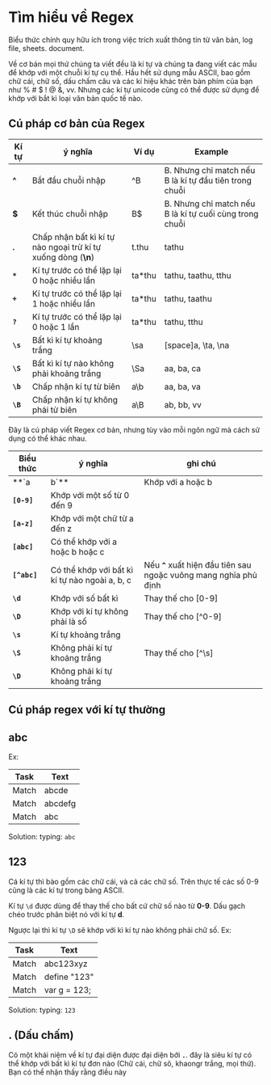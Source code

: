 # Tìm hiểu về Regex

Biểu thức chính quy hữu ích trong việc trích xuất thông tin từ văn bản, log file, sheets. document.

Về cơ bản mọi thứ chúng ta viết đều là kí tự và chúng ta đang viết các mẫu để khớp với một chuỗi kí tự cụ thể. Hầu hết sử dụng mẫu ASCII, bao gồm chữ cái, chữ số, dấu chấm câu và các kí hiệu khác trên bàn phím của bạn như % # $ ! @ &, vv. Nhưng các kí tự unicode cũng có thể được sử dụng để khớp với bắt kì loại văn bản quốc tế nào.

## Cú pháp cơ bản của Regex

| Kí tự | ý nghĩa | Ví dụ | Example |
|------| -----|-----------| --------|
| **^** | Bắt đầu chuỗi nhập | ^B | B. Nhưng chỉ match nếu B là kí tự đầu tiên trong chuỗi |
| **$** | Kết thúc chuỗi nhập | B$ | B. Nhưng chỉ match nếu B là kí tự cuối cùng trong chuỗi |
| **.** | Chấp nhận bất kì kí tự nào ngoại trừ kí tự xuống dòng (**\n**) | t.thu | tathu |
| **`*`** | Kí tự trước có thể lặp lại 0 hoặc nhiều lần  | ta*thu | tathu, taathu, tthu |
| **`+`** | Kí tự trước có thể lặp lại 1 hoặc nhiều lần  | ta*thu | tathu, taathu |
| **`?`** | Kí tự trước có thể lặp lại 0 hoặc 1 lần  | ta*thu | tathu, tthu |
| **`\s`** | Bất kì kí tự khoảng trắng | \sa | [space]a, \ta, \na |
| **`\S`** | Bất kì kí tự nào không phải khoảng trắng | \Sa | aa, ba, ca |
| **`\b`** | Chấp nhận kí tự từ biên | a\b | aa, ba, va |
| **`\B`** | Chấp nhận kí tự không phải từ biên | a\B | ab, bb, vv |


Đây là cú pháp viết Regex cơ bản, nhưng tùy vào mỗi ngôn ngữ mà cách sử dụng có thể khác nhau.


| Biểu thức | ý nghĩa | ghi chú |
|------| -----|-----------|
| **`a|b`** | Khớp với a hoặc b |
| **`[0-9]`** | Khớp với một số từ 0 đến 9 |
| **`[a-z]`** | Khớp với một chữ từ a đến z |
| **`[abc]`** | Có thể khớp với a hoặc b hoặc c |
| **`[^abc]`** | Có thể khớp với bất kì kí tự nào ngoài a, b, c | Nếu **`^`** xuất hiện đầu tiên sau ngoặc vuông mang nghĩa phủ định |
| **`\d`** | Khớp với số bất kì | Thay thế cho [0-9] |
| **`\D`** | Khớp với kí tự không phải là số | Thay thế cho [^0-9] |
| **`\s`** | Kí tự khoảng trắng|
| **`\S`** | Không phải kí tự khoảng trắng | Thay thế cho [^\s] |
| **`\D`** | Không phải kí tự khoảng trắng |

## Cú pháp regex với kí tự thường


## abc

Ex:

| Task | Text |
|------| -----|
| Match | abcde |
| Match | abcdefg |
| Match | abc |

Solution: typing: `abc`


## 123

Cá kí tự thì bào gồm các chữ cái, và cả các chữ số. Trên thực tế các số 0-9 cũng là các kí tự trong bảng ASCII.

Kí tự `\d` được dùng để thay thế cho bất cứ chữ số nào từ **0-9**. Dấu gạch chéo trước phân biệt nó với kí tự **d**.

Ngược lại thì kí tự `\D` sẽ khớp với kì kí tự nào không phải chữ số.
Ex:

| Task | Text |
|------| -----|
| Match | abc123xyz |
| Match | define "123" |
| Match | var g = 123; |

Solution: typing: `123`


## . (Dấu chấm)

Có một khái niệm về kí tự đại diện được đại diện bởi **`.`**. đây là siêu kí tự có thể khớp với bất kì kí tự đơn nào (Chữ cái, chữ sô, khaongr trắng, mọi thứ). Bạn có thể nhận thấy rằng điều này
